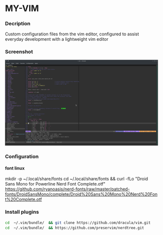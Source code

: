 # MY-VIM

### Decription

Custom configuration files from the vim editor, configured to assist  
everyday development with a lightweight vim editor


### Screenshot
<img src="Screenshot.png">

### Configuration

#### font linux

mkdir -p ~/.local/share/fonts
cd ~/.local/share/fonts && curl -fLo "Droid Sans Mono for Powerline Nerd Font Complete.otf" https://github.com/ryanoasis/nerd-fonts/raw/master/patched-fonts/DroidSansMono/complete/Droid%20Sans%20Mono%20Nerd%20Font%20Complete.otf

### Install plugins
```sh
cd  ~/.vim/bundle/  && git clone https://github.com/dracula/vim.git 
cd  ~/.vim/bundle/  && https://github.com/preservim/nerdtree.git
```
